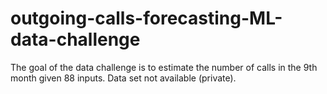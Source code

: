 # outgoing-calls-forecasting-ML-data-challenge
The goal of the data challenge is to estimate the number of calls in the 9th month given 88 inputs. Data set not available (private).
